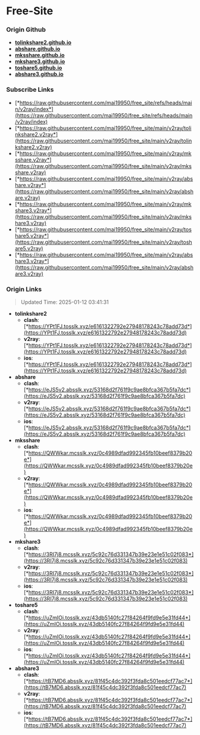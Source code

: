 # Free-Site

### Origin Github

- [**tolinkshare2.github.io**](https://github.com/tolinkshare2/tolinkshare2.github.io)
- [**abshare.github.io**](https://github.com/abshare/abshare.github.io)
- [**mksshare.github.io**](https://github.com/mksshare/mksshare.github.io)
- [**mkshare3.github.io**](https://github.com/mkshare3/mkshare3.github.io)
- [**toshare5.github.io**](https://github.com/toshare5/toshare5.github.io)
- [**abshare3.github.io**](https://github.com/abshare3/abshare3.github.io)

### Subscribe Links

- [*https://raw.githubusercontent.com/mai19950/free_site/refs/heads/main/v2ray/index*](https://raw.githubusercontent.com/mai19950/free_site/refs/heads/main/v2ray/index)
- [*https://raw.githubusercontent.com/mai19950/free_site/main/v2ray/tolinkshare2.v2ray*](https://raw.githubusercontent.com/mai19950/free_site/main/v2ray/tolinkshare2.v2ray)
- [*https://raw.githubusercontent.com/mai19950/free_site/main/v2ray/mksshare.v2ray*](https://raw.githubusercontent.com/mai19950/free_site/main/v2ray/mksshare.v2ray)
- [*https://raw.githubusercontent.com/mai19950/free_site/main/v2ray/abshare.v2ray*](https://raw.githubusercontent.com/mai19950/free_site/main/v2ray/abshare.v2ray)
- [*https://raw.githubusercontent.com/mai19950/free_site/main/v2ray/mkshare3.v2ray*](https://raw.githubusercontent.com/mai19950/free_site/main/v2ray/mkshare3.v2ray)
- [*https://raw.githubusercontent.com/mai19950/free_site/main/v2ray/toshare5.v2ray*](https://raw.githubusercontent.com/mai19950/free_site/main/v2ray/toshare5.v2ray)
- [*https://raw.githubusercontent.com/mai19950/free_site/main/v2ray/abshare3.v2ray*](https://raw.githubusercontent.com/mai19950/free_site/main/v2ray/abshare3.v2ray)

### Origin Links

> Updated Time: 2025-01-12 03:41:31

- **tolinkshare2**
  - **clash**: [*https://YPt1FJ.tosslk.xyz/e6161322792e27948178243c78add73d*](https://YPt1FJ.tosslk.xyz/e6161322792e27948178243c78add73d)
  - **v2ray**: [*https://YPt1FJ.tosslk.xyz/e6161322792e27948178243c78add73d*](https://YPt1FJ.tosslk.xyz/e6161322792e27948178243c78add73d)
  - **ios**: [*https://YPt1FJ.tosslk.xyz/e6161322792e27948178243c78add73d*](https://YPt1FJ.tosslk.xyz/e6161322792e27948178243c78add73d)
- **abshare**
  - **clash**: [*https://eJS5v2.absslk.xyz/53168d2f761f9c9ae8bfca367b5fa7dc*](https://eJS5v2.absslk.xyz/53168d2f761f9c9ae8bfca367b5fa7dc)
  - **v2ray**: [*https://eJS5v2.absslk.xyz/53168d2f761f9c9ae8bfca367b5fa7dc*](https://eJS5v2.absslk.xyz/53168d2f761f9c9ae8bfca367b5fa7dc)
  - **ios**: [*https://eJS5v2.absslk.xyz/53168d2f761f9c9ae8bfca367b5fa7dc*](https://eJS5v2.absslk.xyz/53168d2f761f9c9ae8bfca367b5fa7dc)
- **mksshare**
  - **clash**: [*https://QWWkar.mcsslk.xyz/0c4989dfad992345fb10beef8379b20e*](https://QWWkar.mcsslk.xyz/0c4989dfad992345fb10beef8379b20e)
  - **v2ray**: [*https://QWWkar.mcsslk.xyz/0c4989dfad992345fb10beef8379b20e*](https://QWWkar.mcsslk.xyz/0c4989dfad992345fb10beef8379b20e)
  - **ios**: [*https://QWWkar.mcsslk.xyz/0c4989dfad992345fb10beef8379b20e*](https://QWWkar.mcsslk.xyz/0c4989dfad992345fb10beef8379b20e)
- **mkshare3**
  - **clash**: [*https://3RI7j8.mcsslk.xyz/5c92c76d331347b39e23e1e51c02f083*](https://3RI7j8.mcsslk.xyz/5c92c76d331347b39e23e1e51c02f083)
  - **v2ray**: [*https://3RI7j8.mcsslk.xyz/5c92c76d331347b39e23e1e51c02f083*](https://3RI7j8.mcsslk.xyz/5c92c76d331347b39e23e1e51c02f083)
  - **ios**: [*https://3RI7j8.mcsslk.xyz/5c92c76d331347b39e23e1e51c02f083*](https://3RI7j8.mcsslk.xyz/5c92c76d331347b39e23e1e51c02f083)
- **toshare5**
  - **clash**: [*https://uZmIOi.tosslk.xyz/43db5140fc27f84264f9fd9e5e31fd44*](https://uZmIOi.tosslk.xyz/43db5140fc27f84264f9fd9e5e31fd44)
  - **v2ray**: [*https://uZmIOi.tosslk.xyz/43db5140fc27f84264f9fd9e5e31fd44*](https://uZmIOi.tosslk.xyz/43db5140fc27f84264f9fd9e5e31fd44)
  - **ios**: [*https://uZmIOi.tosslk.xyz/43db5140fc27f84264f9fd9e5e31fd44*](https://uZmIOi.tosslk.xyz/43db5140fc27f84264f9fd9e5e31fd44)
- **abshare3**
  - **clash**: [*https://tB7MD6.absslk.xyz/81f45c4dc392f3fda8c501eedcf77ac7*](https://tB7MD6.absslk.xyz/81f45c4dc392f3fda8c501eedcf77ac7)
  - **v2ray**: [*https://tB7MD6.absslk.xyz/81f45c4dc392f3fda8c501eedcf77ac7*](https://tB7MD6.absslk.xyz/81f45c4dc392f3fda8c501eedcf77ac7)
  - **ios**: [*https://tB7MD6.absslk.xyz/81f45c4dc392f3fda8c501eedcf77ac7*](https://tB7MD6.absslk.xyz/81f45c4dc392f3fda8c501eedcf77ac7)
